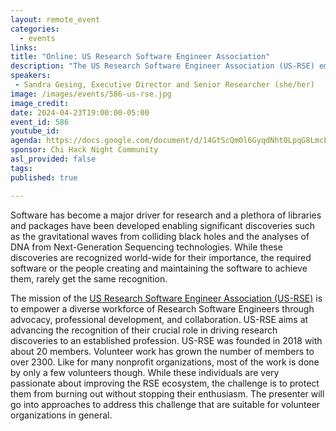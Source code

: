 ```yaml
---
layout: remote_event
categories:
  - events
links: 
title: "Online: US Research Software Engineer Association"
description: "The US Research Software Engineer Association (US-RSE) empowers a diverse workforce of Research Software Engineers through advocacy, professional development, and collaboration. Like for many nonprofit organizations, most of the work is done by only a few volunteers though. While these individuals are very passionate about improving the RSE ecosystem, the challenge is to protect them from burning out without stopping their enthusiasm. The presenter will go into approaches to address this challenge that are suitable for volunteer organizations in general."
speakers:
 - Sandra Gesing, Executive Director and Senior Researcher (she/her)
image: /images/events/586-us-rse.jpg
image_credit:
date: 2024-04-23T19:00:00-05:00
event_id: 586
youtube_id: 
agenda: https://docs.google.com/document/d/14GtScQm0l6GyqdNht0LpqG8LmcEF7i3COjNJ06PaTj8/edit#
sponsor: Chi Hack Night Community
asl_provided: false
tags:
published: true

---
```


Software has become a major driver for research  and a plethora of libraries and packages have been developed enabling significant discoveries such as the gravitational waves from colliding black holes and the analyses of DNA from Next-Generation Sequencing technologies. While these discoveries are recognized world-wide for their importance, the required software or the people creating and maintaining the software to achieve them, rarely get the same recognition.

The mission of the [US Research Software Engineer Association (US-RSE)](https://us-rse.org/) is to empower a diverse workforce of Research Software Engineers  through advocacy, professional development, and collaboration. US-RSE aims at advancing the recognition of their crucial role in driving research discoveries to an established profession. US-RSE was founded in 2018 with about 20 members. Volunteer work has grown the number of members to over 2300. Like for many nonprofit organizations, most of the work is done by only a few volunteers though. While these individuals are very passionate about improving the RSE ecosystem, the challenge is to protect them from burning out without stopping their enthusiasm. The presenter will go into approaches to address this challenge that are suitable for volunteer organizations in general.